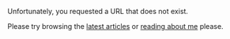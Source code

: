 Unfortunately, you requested a URL that does not exist.

Please try browsing the [latest articles](/) or [reading about me](/about) please.
